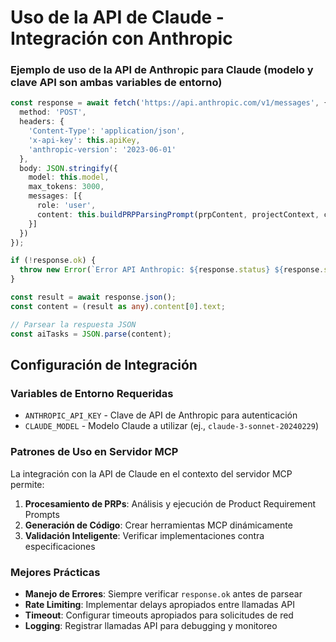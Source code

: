 # Uso de la API de Claude - Integración con Anthropic

### Ejemplo de uso de la API de Anthropic para Claude (modelo y clave API son ambas variables de entorno)

```typescript
const response = await fetch('https://api.anthropic.com/v1/messages', {
  method: 'POST',
  headers: {
    'Content-Type': 'application/json',
    'x-api-key': this.apiKey,
    'anthropic-version': '2023-06-01'
  },
  body: JSON.stringify({
    model: this.model,
    max_tokens: 3000,
    messages: [{
      role: 'user',
      content: this.buildPRPParsingPrompt(prpContent, projectContext, config)
    }]
  })
});

if (!response.ok) {
  throw new Error(`Error API Anthropic: ${response.status} ${response.statusText}`);
}

const result = await response.json();
const content = (result as any).content[0].text;

// Parsear la respuesta JSON
const aiTasks = JSON.parse(content);
```

## Configuración de Integración

### Variables de Entorno Requeridas

- `ANTHROPIC_API_KEY` - Clave de API de Anthropic para autenticación
- `CLAUDE_MODEL` - Modelo Claude a utilizar (ej., `claude-3-sonnet-20240229`)

### Patrones de Uso en Servidor MCP

La integración con la API de Claude en el contexto del servidor MCP permite:

1. **Procesamiento de PRPs**: Análisis y ejecución de Product Requirement Prompts
2. **Generación de Código**: Crear herramientas MCP dinámicamente
3. **Validación Inteligente**: Verificar implementaciones contra especificaciones

### Mejores Prácticas

- **Manejo de Errores**: Siempre verificar `response.ok` antes de parsear
- **Rate Limiting**: Implementar delays apropiados entre llamadas API
- **Timeout**: Configurar timeouts apropiados para solicitudes de red
- **Logging**: Registrar llamadas API para debugging y monitoreo
